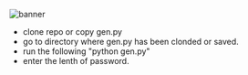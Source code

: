![banner](https://i.imgur.com/yvE0a0Y.jpg)


- clone repo or copy gen.py
- go to directory where gen.py has been clonded or saved.
- run the following "python gen.py"
- enter the lenth of password.
